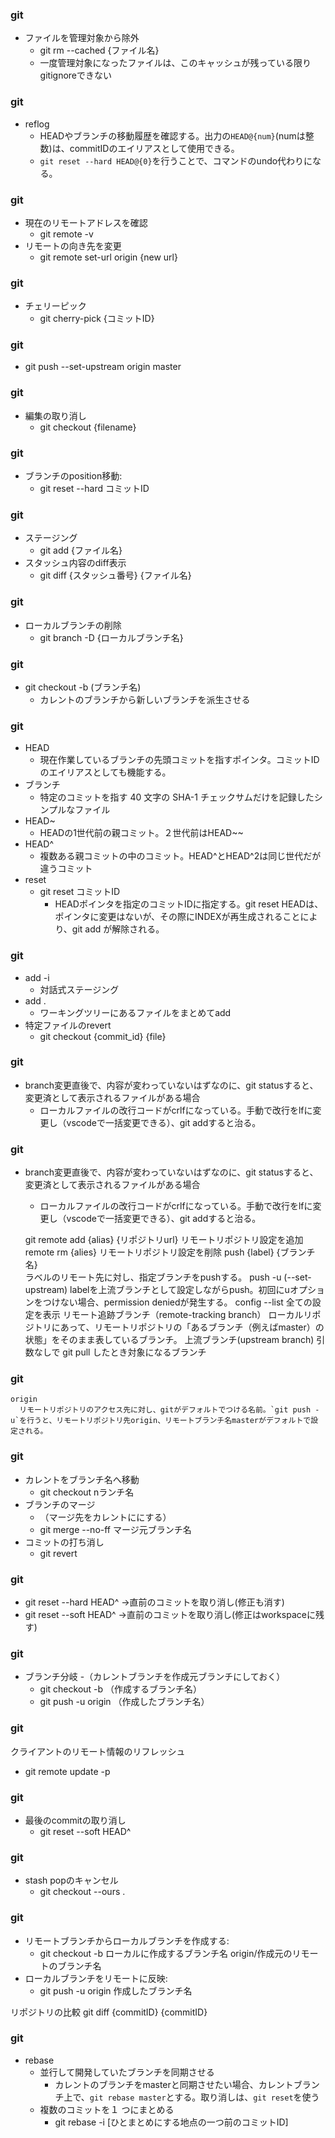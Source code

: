 ### git
- ファイルを管理対象から除外
  - git rm --cached {ファイル名}
  - 一度管理対象になったファイルは、このキャッシュが残っている限りgitignoreできない

### git
- reflog
  - HEADやブランチの移動履歴を確認する。出力の`HEAD@{num}`(numは整数)は、commitIDのエイリアスとして使用できる。
  - `git reset --hard HEAD@{0}`を行うことで、コマンドのundo代わりになる。
  
### git
- 現在のリモートアドレスを確認
  - git remote -v
- リモートの向き先を変更
  - git remote set-url origin {new url}

### git
- チェリーピック
  - git cherry-pick {コミットID}

### git
- git push --set-upstream origin master

### git
- 編集の取り消し
  - git checkout {filename}

### git
- ブランチのposition移動:
  - git reset --hard コミットID

### git
- ステージング
  - git add {ファイル名}
- スタッシュ内容のdiff表示
  - git diff {スタッシュ番号} {ファイル名}

### git
- ローカルブランチの削除
  - git branch -D {ローカルブランチ名}

### git
- git checkout -b (ブランチ名)
  - カレントのブランチから新しいブランチを派生させる

### git
- HEAD
  - 現在作業しているブランチの先頭コミットを指すポインタ。コミットIDのエイリアスとしても機能する。
- ブランチ
  - 特定のコミットを指す 40 文字の SHA-1 チェックサムだけを記録したシンプルなファイル
- HEAD~
  - HEADの1世代前の親コミット。２世代前はHEAD~~
- HEAD^
  - 複数ある親コミットの中のコミット。HEAD^とHEAD^2は同じ世代だが違うコミット
- reset
  - git reset コミットID
    - HEADポインタを指定のコミットIDに指定する。git reset HEADは、ポインタに変更はないが、その際にINDEXが再生成されることにより、git add が解除される。

### git
- add -i
  - 対話式ステージング
- add .
  - ワーキングツリーにあるファイルをまとめてadd
- 特定ファイルのrevert
  - git checkout {commit_id} {file}

### git
- branch変更直後で、内容が変わっていないはずなのに、git statusすると、変更済として表示されるファイルがある場合
  - ローカルファイルの改行コードがcrlfになっている。手動で改行をlfに変更し（vscodeで一括変更できる）、git addすると治る。

### git
- branch変更直後で、内容が変わっていないはずなのに、git statusすると、変更済として表示されるファイルがある場合
  - ローカルファイルの改行コードがcrlfになっている。手動で改行をlfに変更し（vscodeで一括変更できる）、git addすると治る。

  git
    remote add {alias} {リポジトリurl}
      リモートリポジトリ設定を追加
    remote rm {alies} 
      リモートリポジトリ設定を削除
    push {label} {ブランチ名}  
      ラベルのリモート先に対し、指定ブランチをpushする。
    push -u (--set-upstream) 
      labelを上流ブランチとして設定しながらpush。初回にuオプションをつけない場合、permission deniedが発生する。
    config --list
      全ての設定を表示
    リモート追跡ブランチ（remote-tracking branch）
      ローカルリポジトリにあって、リモートリポジトリの「あるブランチ（例えばmaster）の状態」をそのまま表しているブランチ。
    上流ブランチ(upstream branch)
      引数なしで git pull したとき対象になるブランチ


### git
    origin
      リモートリポジトリのアクセス先に対し、gitがデフォルトでつける名前。`git push -u`を行うと、リモートリポジトリ先origin、リモートブランチ名masterがデフォルトで設定される。


  ### git
  - カレントをブランチ名へ移動
    - git checkout nランチ名
  - ブランチのマージ
    - （マージ先をカレントににする）
    - git merge --no-ff マージ元ブランチ名
  - コミットの打ち消し
    - git revert <commit>

  ### git
  - git reset --hard HEAD^  →直前のコミットを取り消し(修正も消す)
  - git reset --soft HEAD^  →直前のコミットを取り消し(修正はworkspaceに残す)

  ### git
  - ブランチ分岐
    -（カレントブランチを作成元ブランチにしておく）
    - git checkout -b （作成するブランチ名）
    - git push -u origin （作成したブランチ名）

  ### git 
  クライアントのリモート情報のリフレッシュ
  - git remote update -p

  ### git 
- 最後のcommitの取り消し
  - git reset --soft HEAD^

### git
- stash popのキャンセル
  - git checkout --ours .

### git
- リモートブランチからローカルブランチを作成する:
  - git checkout -b ローカルに作成するブランチ名 origin/作成元のリモートのブランチ名
- ローカルブランチをリモートに反映:
  - git push -u origin 作成したブランチ名


リポジトリの比較
git diff {commitID} {commitID}

### git 
- rebase
  - 並行して開発していたブランチを同期させる
    - カレントのブランチをmasterと同期させたい場合、カレントブランチ上で、`git rebase master`とする。取り消しは、`git reset`を使う
  - 複数のコミットを１ つにまとめる
    - git rebase -i [ひとまとめにする地点の一つ前のコミットID]









